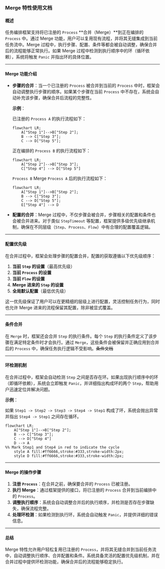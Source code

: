 ### Merge 特性使用文档

#### 概述

任务编排框架支持将已注册的 `Process` **合并（Merge）**到正在编排的 `Process` 中。通过 Merge 功能，用户可以复用现有流程，并将其无缝集成到当前任务流中。Merge 过程中，执行步骤、配置、条件等都会被自动调整，确保合并后的流程能够正常执行。如果 Merge 过程中检测到执行顺序中的环（循环依赖），系统将触发 `Panic` 并指出环的具体位置。

---

#### Merge 功能介绍

- **步骤的合并**：当一个已注册的 `Process` 被合并到当前的 `Process` 中时，框架会自动调整执行步骤的顺序。如果某个步骤在当前 `Process` 中不存在，系统会自动补充该步骤，确保合并后流程的完整性。

  **示例**：

  已注册的 `Process A` 的执行流程如下：

  ```mermaid
  flowchart LR;
      A["Step 1"]-->B["Step 2"];
      B --> C["Step 3"];
      C --> D["Step 5"];
  ```

  正在编排的 `Process B` 的执行流程如下：

  ```mermaid
  flowchart LR;
      A["Step 2"]-->B["Step 3"];
      C["Step 4"] --> D["Step 5"]
  ```

  `Process B` Merge `Process A` 后的执行流程如下：

  ```mermaid
  flowchart LR;
      A["Step 1"]-->B["Step 2"];
      B --> C["Step 3"];
      C --> D["Step 5"];
      E["Step 4"] --> D
  ```

  

- **配置的合并**：Merge 过程中，不仅步骤会被合并，步骤相关的配置和条件也会被合并进来。对于类似 `StepTimeout` 等配置，框架提供多级优先级继承机制，确保在不同层级（`Step`、`Process`、`Flow`）中有合理的配置覆盖逻辑。

---

#### 配置优先级

在合并过程中，框架会处理步骤的配置合并，配置的获取遵循以下优先级顺序：

1. **当前 `Step` 的设置**（最高优先级）
2. **当前 `Process` 的设置**
3. **当前 `Flow` 的设置**
4. **Merge 进来的 `Step` 的设置**
5. **全局默认配置**（最低优先级）

这一优先级保证了用户可以在更精细的层级上进行配置，灵活控制任务行为，同时也允许 Merge 进来的流程保留其配置，除非被显式覆盖。

------

#### 条件合并

在 `Merge` 时，框架还会合并 `Step` 的执行条件。每个 `Step` 的执行条件定义了该步骤在满足特定条件时才会执行。通过 `Merge`，这些条件会被保留并正确应用到合并后的 `Process` 中，确保任务执行逻辑不受影响。~~条件文档~~

---

#### 环检测机制

在合并过程中，框架会自动检测 `Step` 之间是否存在环。如果出现执行顺序中的环（即循环依赖），系统会立即触发 `Panic`，并详细指出构成环的两个 `Step`，帮助用户迅速定位并解决问题。

**示例**：

如果 `Step1 -> Step2 -> Step3 -> Step4 -> Step1` 构成了环，系统会抛出异常并指出 `Step4 -> Step1` 之间存在循环。

```mermaid
flowchart LR;
    A["Step 1"]-->B["Step 2"];
    B --> C["Step 3"];
    C --> D["Step 4"]
    D --> A
%% Mark Step1 and Step4 in red to indicate the cycle
    style A fill:#ff6666,stroke:#333,stroke-width:2px;
    style D fill:#ff6666,stroke:#333,stroke-width:2px;
```

---

#### Merge 的操作步骤

1. **注册 `Process`**：在合并之前，确保要合并的 `Process` 已被注册。
2. **执行 Merge**：通过框架提供的接口，将已注册的 `Process` 合并到当前编排中的 `Process`。
3. **调整执行顺序**：系统会自动调整合并后的执行顺序，并检测是否存在步骤缺失，确保流程完整。
4. **处理环检测**：如果检测到执行环，系统会自动触发 `Panic`，并提供详细的错误信息。

---

#### 总结

Merge 特性允许用户轻松复用已注册的 `Process`，并将其无缝合并到当前任务流中，自动调整执行顺序、合并配置和条件。系统具备灵活的配置优先级机制，并在合并过程中提供环检测功能，确保合并后的流程能够稳定执行。
